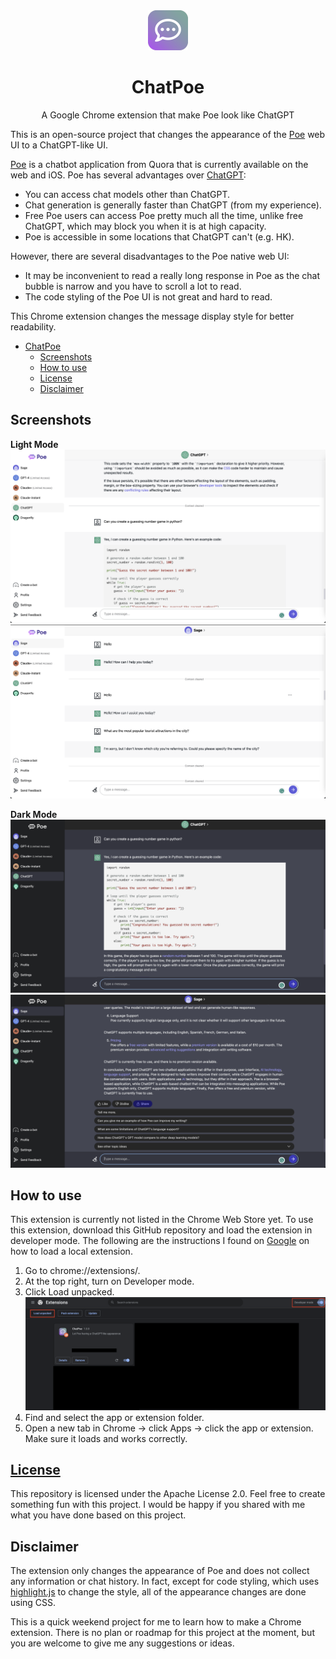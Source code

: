 <div align="center">
<img src="images/icon-128.png" width="64px"/>

# ChatPoe
A Google Chrome extension that make Poe look like ChatGPT
</div>

This is an open-source project that changes the appearance of the [Poe](https://poe.com/) web UI to a ChatGPT-like UI.

[Poe](https://poe.com/) is a chatbot application from Quora that is currently available on the web and iOS. Poe has several advantages over [ChatGPT](https://chat.openai.com/):

- You can access chat models other than ChatGPT.
- Chat generation is generally faster than ChatGPT (from my experience).
- Free Poe users can access Poe pretty much all the time, unlike free ChatGPT, which may block you when it is at high capacity.
- Poe is accessible in some locations that ChatGPT can't (e.g. HK).

However, there are several disadvantages to the Poe native web UI:

- It may be inconvenient to read a really long response in Poe as the chat bubble is narrow and you have to scroll a lot to read.
- The code styling of the Poe UI is not great and hard to read.

This Chrome extension changes the message display style for better readability.

- [ChatPoe](#chatpoe)
  - [Screenshots](#screenshots)
  - [How to use](#how-to-use)
  - [License](#license)
  - [Disclaimer](#disclaimer)

## Screenshots
**Light Mode**
![](screenshots/code_screenshot_light.png)
![](screenshots/chat_screenshot_light.png)

**Dark Mode**
![](screenshots/code_screenshot_dark.png)
![](screenshots/chat_screenshot_dark.png)

## How to use
This extension is currently not listed in the Chrome Web Store yet. To use this extension, download this GitHub repository and load the extension in developer mode. The following are the instructions I found on [Google](https://support.google.com/chrome/a/answer/2714278) on how to load a local extension.

1. Go to chrome://extensions/.
2. At the top right, turn on Developer mode.
3. Click Load unpacked.
![](images/../screenshots/chrome_extension.png)
4. Find and select the app or extension folder.
5. Open a new tab in Chrome -> click Apps -> click the app or extension. Make sure it loads and works correctly.

## [License](LICENSE)
This repository is licensed under the Apache License 2.0. Feel free to create something fun with this project. I would be happy if you shared with me what you have done based on this project.

## Disclaimer
The extension only changes the appearance of Poe and does not collect any information or chat history. In fact, except for code styling, which uses [highlight.js](https://highlightjs.org/) to change the style, all of the appearance changes are done using CSS.

This is a quick weekend project for me to learn how to make a Chrome extension. There is no plan or roadmap for this project at the moment, but you are welcome to give me any suggestions or ideas.